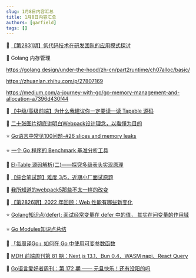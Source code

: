 ```yaml
---
slug: 1月8日内容汇总
title: 1月8日内容汇总
authors: [garfield]
tags: []
---
```


📒 [【第2831期】低代码技术在研发团队的应用模式探讨](https://mp.weixin.qq.com/s/M34txaazc76NcF7ovd_9lw)

📒 Golang 内存管理

https://golang.design/under-the-hood/zh-cn/part2runtime/ch07alloc/basic/

https://zhuanlan.zhihu.com/p/27807169

https://medium.com/a-journey-with-go/go-memory-management-and-allocation-a7396d430f44

📒 [【中级/高级前端】为什么我建议你一定要读一读 Tapable 源码](https://juejin.cn/post/7164175171358556173)

📒 [二十张图片彻底讲明白Webpack设计理念，以看懂为目的](https://juejin.cn/post/7170852747749621791)

⭐️ [Go语言中常见100问题-#26 slices and memory leaks](https://mp.weixin.qq.com/s/TYxqo1BniI-wfKVHQsrjjw)

⭐️ [一个 Go 程序的 Benchmark 基准分析工具](https://mp.weixin.qq.com/s/i1loQpQufni3v4Ho2J6Pgw)

📒 [El-Table 源码解析(二)——探究多级表头实现原理](https://juejin.cn/post/7184309446439338043)

📒 [【综合笔试题】难度 3/5，近期小厂面试原题](https://juejin.cn/post/7184277431790862397)

📒 [我所知道的webpack5那些不太一样的改变](https://mp.weixin.qq.com/s/eLZzA0vlRbiMxwGmxcN5GQ)

📒 [【第2826期】2022 年回顾：Web 性能有哪些新变化](https://mp.weixin.qq.com/s/3iT_3TdupUuWpqt8-cN8EQ)

⭐️ [Golang知识点(defer): 面试经常变量在 defer 中的值， 其实在问变量的作用域](https://mp.weixin.qq.com/s/QlzH18i72pWPm012t7d42Q)

⭐️ [Go Modules知识点总结](https://mp.weixin.qq.com/s/FEPXDMFfvKgmtsymVTWzHw)

📒 [「每周译Go」如何在 Go 中使用可变参数函数](https://mp.weixin.qq.com/s/X0s_y6B9f1ddgfvd9Re6sw)

📒 [MDH 前端周刊第 81 期：Next.js 13.1、Bun 0.4、WASM napi、React Query](https://mp.weixin.qq.com/s/0vEWAFWxI2TZIuQdOplOkQ)

📒 [Go语言爱好者周刊：第 172 期 —— 元旦快乐！还有没阳的吗](https://mp.weixin.qq.com/s/fp_VN7Kj20-tlGGWk8aqcA)
